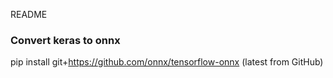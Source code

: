 README


### Convert keras to onnx

pip install git+https://github.com/onnx/tensorflow-onnx (latest from GitHub)
